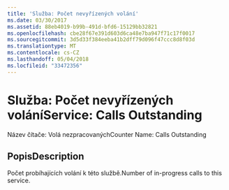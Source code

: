 ```yaml
---
title: 'Služba: Počet nevyřízených volání'
ms.date: 03/30/2017
ms.assetid: 88eb4019-b99b-491d-bfd6-15129bb32821
ms.openlocfilehash: cbe28f67e391d603d6ca48e7ba947f71c17f0017
ms.sourcegitcommit: 3d5d33f384eeba41b2dff79d096f47ccc8d8f03d
ms.translationtype: MT
ms.contentlocale: cs-CZ
ms.lasthandoff: 05/04/2018
ms.locfileid: "33472356"
---
```

# <a name="service-calls-outstanding"></a><span data-ttu-id="5f822-102">Služba: Počet nevyřízených volání</span><span class="sxs-lookup"><span data-stu-id="5f822-102">Service: Calls Outstanding</span></span>
<span data-ttu-id="5f822-103">Název čítače: Volá nezpracovaných</span><span class="sxs-lookup"><span data-stu-id="5f822-103">Counter Name: Calls Outstanding</span></span>  
  
## <a name="description"></a><span data-ttu-id="5f822-104">Popis</span><span class="sxs-lookup"><span data-stu-id="5f822-104">Description</span></span>  
 <span data-ttu-id="5f822-105">Počet probíhajících volání k této službě.</span><span class="sxs-lookup"><span data-stu-id="5f822-105">Number of in-progress calls to this service.</span></span>
